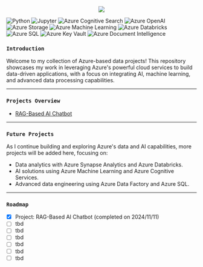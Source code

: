 <div align="center">
  <a href="https://github.com/datalex42/projects/">
    <img src="assets/dqheadergo.gif">
  </a>
<p align="center">
  </p>
</div>

![Python](https://img.shields.io/badge/Python-3.12.5-purple?logo=python&style=plastic) 
![Jupyter](https://img.shields.io/badge/Jupyter-Notebook-orange?logo=jupyter&style=plastic) 
![Azure Cognitive Search](https://img.shields.io/badge/Azure_Cognitive_Search-Available-0078D4?logo=microsoftazure&style=plastic) 
![Azure OpenAI](https://img.shields.io/badge/Azure_OpenAI-Available-0078D4?logo=microsoftazure&style=plastic) 
![Azure Storage](https://img.shields.io/badge/Azure_Storage-Blob-0078D4?logo=microsoftazure&style=plastic) 
![Azure Machine Learning](https://img.shields.io/badge/Azure_Machine_Learning-Available-0078D4?logo=microsoftazure&style=plastic) 
![Azure Databricks](https://img.shields.io/badge/Azure_Databricks-Available-0078D4?logo=azuredatabricks&style=plastic)
![Azure SQL](https://img.shields.io/badge/Azure_SQL-Database-0078D4?logo=microsoftazure&style=plastic)
![Azure Key Vault](https://img.shields.io/badge/Azure_Key_Vault-Available-0078D4?logo=microsoftazure&style=plastic)
![Azure Document Intelligence](https://img.shields.io/badge/Azure_Document_Intelligence-Available-0078D4?logo=microsoftazure&style=plastic)


### <center><p align = "left"> `Introduction`</p> </center>

Welcome to my collection of Azure-based data projects! This repository showcases my work in leveraging Azure's powerful cloud services to build data-driven applications, with a focus on integrating AI, machine learning, and advanced data processing capabilities.

<hr>

### <center><p align = "left"> `Projects Overview`</p> </center>

- [RAG-Based AI Chatbot](https://github.com/datalex42/Azure-Data-Projects/blob/e9cb4de754a90c24a9d2a2ecde2ebd1dac737eb2/RAG-Based%20AI%20Chatbot/RAG-Based%20AI%20Chatbot_Workflow.ipynb)

<hr>

### <center><p align = "left"> `Future Projects`</p> </center>

As I continue building and exploring Azure's data and AI capabilities, more projects will be added here, focusing on:

- Data analytics with Azure Synapse Analytics and Azure Databricks.
- AI solutions using Azure Machine Learning and Azure Cognitive Services.
- Advanced data engineering using Azure Data Factory and Azure SQL.

<hr>

### <center><p align = "left"> `Roadmap`</p> </center>

- [X] Project: RAG-Based AI Chatbot (completed on 2024/11/11)
- [ ] tbd
- [ ] tbd
- [ ] tbd
- [ ] tbd
- [ ] tbd
- [ ] tbd
